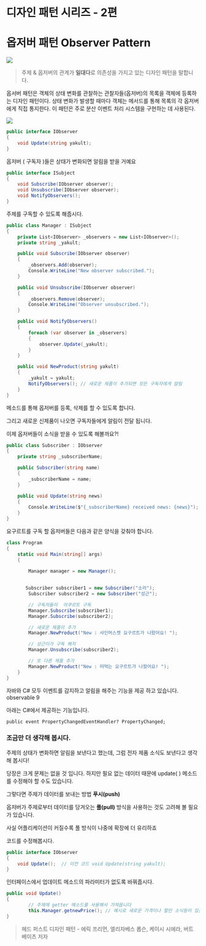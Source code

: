 # 디자인 패턴 시리즈 - 2편

# 옵저버 패턴 Observer Pattern
![](observer.png)

> 주제 & 옵저버의 관계가 **일대다**로 의존성을 가지고 있는 디자인 패턴을 말합니다.

옵서버 패턴은 객체의 상태 변화를 관찰하는 관찰자들(옵저버)의 목록을 객체에 등록하는 디자인 패턴이다. 상태 변화가 발생할 때마다 객체는 메서드를 통해 목록의 각 옵저버에게 직접 통지한다. 이 패턴은 주로 분산 이벤트 처리 시스템을 구현하는 데 사용된다.

![](image%20(1).png)



```csharp
public interface IObserver
{
    void Update(string yakult);
}
```

옵저버 ( 구독자 )들은 상태가 변화되면 알림을 받을 거예요

```csharp
public interface ISubject
{
	void Subscribe(IObserver observer);
	void Unsubscribe(IObserver observer);
	void NotifyObservers();
}
```

주제를 구독할 수 있도록 해줍시다.

```csharp
public class Manager : ISubject
{
    private List<IObserver> _observers = new List<IObserver>();
    private string _yakult;

    public void Subscribe(IObserver observer)
    {
        _observers.Add(observer);
        Console.WriteLine("New observer subscribed.");
    }

    public void Unsubscribe(IObserver observer)
    {
        _observers.Remove(observer);
        Console.WriteLine("Observer unsubscribed.");
    }

    public void NotifyObservers()
    {
        foreach (var observer in _observers)
        {
            observer.Update(_yakult);
        }
    }

    public void NewProduct(string yakult)
    {
        _yakult = yakult;
        NotifyObservers(); // 새로운 제품이 추가되면 모든 구독자에게 알림
    }
}
```

메소드를 통해 옵저버를 등록, 삭제를 할 수 있도록 합니다.

그리고 새로운 신제품이 나오면 구독자들에게 알림이 전달 됩니다.

이제 옵저버들이 소식을 받을 수 있도록 해볼까요?!

```csharp
public class Subscriber : IObserver
{
    private string _subscriberName;

    public Subscriber(string name)
    {
        _subscriberName = name;
    }

    public void Update(string news)
    {
        Console.WriteLine($"{_subscriberName} received news: {news}");
    }
}

```

요구르트를 구독 할 옵저버들은 다음과 같은 양식을 갖춰야 합니다.

```csharp
class Program
{
    static void Main(string[] args)
    {
        
        Manager manager = new Manager();

        
       Subscriber subscriber1 = new Subscriber("소라");
        Subscriber subscriber2 = new Subscriber("성근");

        // 구독자들이  야쿠르트 구독
        Manager.Subscribe(subscriber1);
        Manager.Subscribe(subscriber2);

        // 새로운 제품이 추가
        Manager.NewProduct("New : 샤인머스켓 요구르트가 나왔어요! ");

        // 성근이가 구독 해지
        Manager.Unsubscribe(subscriber2);

        // 또 다른 제품 추가
        Manager.NewProduct("New : 떠먹는 요구르트가 나왔어요! ");
    }
}
```

자바와 C# 모두 이벤트를 감지하고 알림을 해주는 기능을 제공 하고 있습니다. observable 9

아래는 C#에서 제공하는 기능입니다.

`public event PropertyChangedEventHandler? PropertyChanged;`

### 조금만 더 생각해 봅시다.

주제의 상태가 변화하면 알림을 보낸다고 했는데, 그럼 전자 제품 소식도 보낸다고 생각해 봅시다!

당장은 크게 문제는 없을 것 입니다. 하지만 필요 없는 데이터 때문에 update( ) 메소드를 수정해야 할 수도 있습니다.

그렇다면 주제가 데이터를 보내는 방법 **푸시(push)**

옵저버가 주제로부터 데이터를 당겨오는 **풀(pull)** 방식을 사용하는 것도 고려해 볼 필요가 있습니다.

사실 어플리케이션이 커질수록 풀 방식이 나중에 확장에 더 유리하죠

코드를 수정해봅시다.

```csharp
public interface IObserver
{
    void Update();  // 이전 코드 void Update(string yakult);
}
```

인터페이스에서 업데이트 메소드의 파라미터가 없도록 바꿔줍시다.

```csharp
public void Update()
{
		// 주제에 getter 메소드를 사용해서 가져옵니다
		this.Manager.getnewPrice(); // 예시로 새로운 가격이나 할인 소식등이 있습니다.
}
```

> 헤드 퍼스트 디자인 패턴 - 에릭 프리먼, 엘리자베스 롭슨, 케이시 시에라, 버트 베이츠 저자
